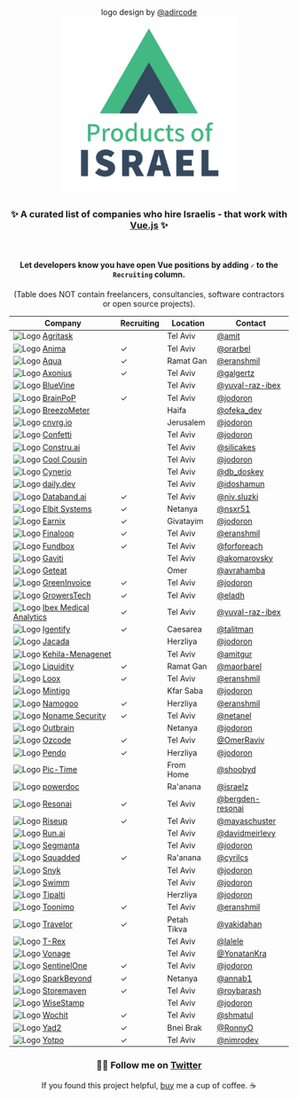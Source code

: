 <div align="center">
    <div>logo design by <a href="https://twitter.com/adircode">@adircode</a></div>
    <img width="320px" src="logo.png" alt="Products of Israel" title="Products of Israel">
    <h3>✨ A curated list of companies who hire Israelis - that work with <a href="https://vuejs.org/">Vue.js</a> ✨</h3>
    <br>

#### Let developers know you have open Vue positions by adding `✓` to the `Recruiting` column.

(Table does NOT contain freelancers, consultancies, software contractors or open source projects).

| Company                                                                                                                                          | Recruiting | Location    | Contact                                                               |
| ------------------------------------------------------------------------------------------------------------------------------------------------ | ---------- | ----------- | --------------------------------------------------------------------- |
| ![Logo](https://www.google.com/s2/favicons?sz=16&domain=start.agritask.com) [Agritask](https://start.agritask.com/)                              |            | Tel Aviv    | [@amit](https://github.com/amit-82)                                   |
| ![Logo](https://www.google.com/s2/favicons?sz=16&domain=www.animaapp.com) [Anima](https://www.animaapp.com/)                                     | ✓          | Tel Aviv    | [@orarbel](https://github.com/orarbel)                                |
| ![Logo](https://www.google.com/s2/favicons?sz=16&domain=www.aquasec.com) [Aqua](https://aquasec.com/about-us/careers)                            | ✓          | Ramat Gan   | [@eranshmil](https://github.com/eranshmil)                            |
| ![Logo](https://www.google.com/s2/favicons?sz=16&domain=www.axonius.com) [Axonius](https://www.axonius.com/)                                     | ✓          | Tel Aviv    | [@galgertz](https://github.com/galgertz)                              |
| ![Logo](https://www.google.com/s2/favicons?sz=16&domain=www.bluevine.com) [BlueVine](https://www.bluevine.com/)                                  |            | Tel Aviv    | [@yuval-raz-ibex](https://twitter.com/yuvalraz)                       |
| ![Logo](https://www.google.com/s2/favicons?sz=16&domain=brainpop.com) [BrainPoP](https://brainpop.com)                                           | ✓          | Tel Aviv    | [@jodoron](https://twitter.com/jodoron)                               |
| ![Logo](https://www.google.com/s2/favicons?sz=16&domain=breezometer.com) [BreezoMeter](https://breezometer.com)                                  |            | Haifa       | [@ofeka_dev](https://twitter.com/@ofeka_dev)                          |
| ![Logo](https://www.google.com/s2/favicons?sz=16&domain=cnvrg.io) [cnvrg.io](https://cnvrg.io)                                                   |            | Jerusalem   | [@jodoron](https://twitter.com/jodoron)                               |
| ![Logo](https://www.google.com/s2/favicons?sz=16&domain=www.withconfetti.com) [Confetti](https://www.withconfetti.com/)                          |            | Tel Aviv    | [@jodoron](https://twitter.com/jodoron)                               |
| ![Logo](https://www.google.com/s2/favicons?sz=16&domain=constru.ai) [Constru.ai](https://constru.ai/)                                            |            | Tel Aviv    | [@silicakes](https://github.com/silicakes)                            |
| ![Logo](https://www.google.com/s2/favicons?sz=16&domain=www.coolcousin.com) [Cool Cousin](https://www.coolcousin.com)                            |            | Tel Aviv    | [@jodoron](https://twitter.com/jodoron)                               |
| ![Logo](https://www.google.com/s2/favicons?sz=16&domain=www.cynerio.com) [Cynerio](https://www.cynerio.com)                                      |            | Tel Aviv    | [@db_doskey](https://twitter.com/db_doskey)                           |
| ![Logo](https://www.google.com/s2/favicons?sz=16&domain=daily.dev) [daily.dev](https://daily.dev)                                                |            | Tel Aviv    | [@idoshamun](https://twitter.com/idoshamun)                           |
| ![Logo](https://www.google.com/s2/favicons?sz=16&domain=databand.ai) [Databand.ai](https://databand.ai)                                          | ✓          | Tel Aviv    | [@niv.sluzki](https://www.linkedin.com/in/niv-sluzki/)                |
| ![Logo](https://www.google.com/s2/favicons?sz=16&domain=www.elbitsystems.com) [Elbit Systems](https://elbitsystems.com/)                         | ✓          | Netanya     | [@nsxr51](https://github.com/nsxr51)                                  |
| ![Logo](https://www.google.com/s2/favicons?sz=16&domain=www.earnix.com) [Earnix](https://earnix.com/)                                            | ✓          | Givatayim   | [@jodoron](https://twitter.com/jodoron)                               |
| ![Logo](https://www.google.com/s2/favicons?sz=16&domain=finaloop.com) [Finaloop](https://finaloop.com)                                           | ✓          | Tel Aviv    | [@eranshmil](https://github.com/eranshmil)                            |
| ![Logo](https://www.google.com/s2/favicons?sz=16&domain=fundbox.com) [Fundbox](https://fundbox.com)                                              | ✓          | Tel Aviv    | [@forforeach](https://twitter.com/forforeach)                         |
| ![Logo](https://www.google.com/s2/favicons?sz=16&domain=www.gaviti.com) [Gaviti](https://www.gaviti.com)                                         |            | Tel Aviv    | [@akomarovsky](https://www.linkedin.com/in/alexkomarovsky/)           |
| ![Logo](https://www.google.com/s2/favicons?sz=16&domain=www.geteat.co.il) [Geteat](https://geteat.co.il)                                         |            | Omer        | [@avrahamba](https://github.com/avrahamba)                            |
| ![Logo](https://www.google.com/s2/favicons?sz=16&domain=www.greeninvoice.co.il) [GreenInvoice](https://www.greeninvoice.co.il/)                  | ✓          | Tel Aviv    | [@jodoron](https://twitter.com/jodoron)                               |
| ![Logo](https://www.google.com/s2/favicons?sz=16&domain=www.growerstech.com) [GrowersTech](https://www.growerstech.com)                          | ✓          | Tel Aviv    | [@eladh](https://github.com/eladh)                                    |
| ![Logo](https://www.google.com/s2/favicons?sz=16&domain=ibex-ai.com) [Ibex Medical Analytics](https://ibex-ai.com/)                              | ✓          | Tel Aviv    | [@yuval-raz-ibex](https://twitter.com/yuvalraz)                       |
| ![Logo](https://www.google.com/s2/favicons?sz=16&domain=www.igentify.com) [Igentify](https://www.igentify.com)                                   | ✓          | Caesarea    | [@talitman](https://github.com/talitman)                              |
| ![Logo](https://www.google.com/s2/favicons?sz=16&domain=www.jacada.com/positions-in-israel) [Jacada](https://www.jacada.com/positions-in-israel) |            | Herzliya    | [@jodoron](https://twitter.com/jodoron)                               |
| ![Logo](https://www.google.com/s2/favicons?sz=16&domain=bandpad.co) [Kehila-Menagenet](https://bandpad.co)                                       |            | Tel Aviv    | [@amitgur](https://www.linkedin.com/in/amit-gur-65810146/)            |
| ![Logo](https://www.google.com/s2/favicons?sz=16&domain=liquidity-capital.com) [Liquidity](https://www.liquidity.inc/)                           | ✓          | Ramat Gan   | [@maorbarel](https://github.com/maorbarel)                            |
| ![Logo](https://www.google.com/s2/favicons?sz=16&domain=loox.app) [Loox](https://jobs.loox.io/)                                                  | ✓          | Tel Aviv    | [@eranshmil](https://github.com/eranshmil)                            |
| ![Logo](https://www.google.com/s2/favicons?sz=16&domain=www.mintigo.com) [Mintigo](https://www.mintigo.com)                                      |            | Kfar Saba   | [@jodoron](https://twitter.com/jodoron)                               |
| ![Logo](https://www.google.com/s2/favicons?sz=16&domain=namogoo.com) [Namogoo](https://namogoo.com/careers)                                      | ✓          | Herzliya    | [@eranshmil](https://github.com/eranshmil)                            |
| ![Logo](https://www.google.com/s2/favicons?sz=16&domain=nonamesecurity.com) [Noname Security](https://nonamesecurity.com)                        | ✓          | Tel Aviv    | [@netanel](mailto:netanelm@nonamesecurity.com?subject=I%20Love%20Vue) |
| ![Logo](https://www.google.com/s2/favicons?sz=16&domain=www.outbrain.com) [Outbrain](https://www.outbrain.com)                                   |            | Netanya     | [@jodoron](https://twitter.com/jodoron)                               |
| ![Logo](https://www.google.com/s2/favicons?sz=16&domain=www.oz-code.com) [Ozcode](https://oz-code.com)                                           | ✓          | Tel Aviv    | [@OmerRaviv](https://github.com/OmerRaviv)                            |
| ![Logo](https://www.google.com/s2/favicons?sz=16&domain=pendo.io) [Pendo](https://pendo.io)                                                      | ✓          | Herzliya    | [@jodoron](https://twitter.com/jodoron)                               |
| ![Logo](https://www.google.com/s2/favicons?sz=16&domain=www.pic-time.com) [Pic-Time](https://www.pic-time.com)                                   |            | From Home   | [@shoobyd](https://github.com/ShoobyD)                                |
| ![Logo](https://www.google.com/s2/favicons?sz=16&domain=app.powerdoc.co) [powerdoc](https://powerdoc.co.il)                                      |            | Ra'anana    | [@israelz](https://www.linkedin.com/in/israel-zhout-80291071/)        |
| ![Logo](https://www.google.com/s2/favicons?sz=16&domain=resonai.com) [Resonai](https://resonai.com)                                              | ✓          | Tel Aviv    | [@bergden-resonai](https://github.com/bergden-resonai)                |
| ![Logo](https://www.google.com/s2/favicons?sz=16&domain=www.riseup.co.il) [Riseup](https://www.riseup.co.il/)                                    | ✓          | Tel Aviv    | [@mayaschuster](https://github.com/mayaschuster)                      |
| ![Logo](https://www.google.com/s2/favicons?sz=16&domain=run.ai) [Run.ai](https://run.ai)                                                         |            | Tel Aviv    | [@davidmeirlevy](https://github.com/davidmeirlevy)                    |
| ![Logo](https://www.google.com/s2/favicons?sz=16&domain=segmanta.com) [Segmanta](https://segmanta.com)                                           |            | Tel Aviv    | [@jodoron](https://twitter.com/jodoron)                               |
| ![Logo](https://www.google.com/s2/favicons?sz=16&domain=www.squadded.co) [Squadded](https://www.squadded.co)                                     | ✓          | Ra'anana    | [@cyrilcs](https://twitter.com/cyrilcs)                               |
| ![Logo](https://www.google.com/s2/favicons?sz=16&domain=snyk.io) [Snyk](http://snyk.io)                                                          |            | Tel Aviv    | [@jodoron](https://twitter.com/jodoron)                               |
| ![Logo](https://www.google.com/s2/favicons?sz=16&domain=swimm.io) [Swimm](https://swimm.io/)                                                     |            | Tel Aviv    | [@jodoron](https://twitter.com/jodoron)                               |
| ![Logo](https://www.google.com/s2/favicons?sz=16&domain=tipalti.com) [Tipalti](https://tipalti.com)                                              |            | Herzliya    | [@jodoron](https://twitter.com/jodoron)                               |
| ![Logo](https://www.google.com/s2/favicons?sz=16&domain=toonimo.com) [Toonimo](https://toonimo.com)                                              | ✓          | Tel Aviv    | [@eranshmil](https://github.com/eranshmil)                            |
| ![Logo](https://www.google.com/s2/favicons?sz=16&domain=www.travelor.com) [Travelor](https://www.travelor.com)                                   | ✓          | Petah Tikva | [@yakidahan](https://github.com/yakidahan)                            |
| ![Logo](https://www.google.com/s2/favicons?sz=16&domain=www.trexgroup.com) [T-Rex](https://www.trexgroup.com/)                                   |            | Tel Aviv    | [@lalele](https://github.com/lalele/)                                 |
| ![Logo](https://www.google.com/s2/favicons?sz=16&domain=www.vonagetlv.com) [Vonage](https://www.vonagetlv.com)                                   |            | Tel Aviv    | [@YonatanKra](https://twitter.com/yonatankra)                         |
| ![Logo](https://www.google.com/s2/favicons?sz=16&domain=www.sentinelone.com) [SentinelOne](https://www.sentinelone.com/)                         | ✓          | Tel Aviv    | [@jodoron](https://twitter.com/jodoron)                               |
| ![Logo](https://www.google.com/s2/favicons?sz=16&domain=www.sparkbeyond.com) [SparkBeyond](https://www.sparkbeyond.com/)                         | ✓          | Netanya     | [@annab1](https://github.com/annab1)                                  |
| ![Logo](https://www.google.com/s2/favicons?sz=16&domain=www.storemaven.com) [Storemaven](https://www.storemaven.com/)                            | ✓          | Tel Aviv    | [@roybarash](https://github.com/roybarash)                            |
| ![Logo](https://www.google.com/s2/favicons?sz=16&domain=www.wisestamp.com) [WiseStamp](https://www.wisestamp.com)                                |            | Tel Aviv    | [@jodoron](https://twitter.com/jodoron)                               |
| ![Logo](https://www.google.com/s2/favicons?sz=16&domain=www.wochit.com) [Wochit](https://wochit.com)                                             | ✓          | Tel Aviv    | [@shmatul](https://github.com/shmatul)                                |
| ![Logo](https://www.google.com/s2/favicons?sz=16&domain=www.yad2.co.il) [Yad2](https://www.yad2.co.il/)                                          | ✓          | Bnei Brak   | [@RonnyO](https://github.com/RonnyO)                                  |
| ![Logo](https://www.google.com/s2/favicons?sz=16&domain=www.yotpo.com) [Yotpo](https://www.yotpo.com)                                            | ✓          | Tel Aviv    | [@nimrodev](https://github.com/nimrodev)                              |

### 👨‍💻 Follow me on [Twitter](https://twitter.com/jodoron)

If you found this project helpful, [buy](https://paypal.me/AdiSahar?locale.x=en_US) me a cup of coffee. ☕

</div>
